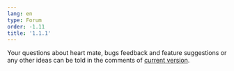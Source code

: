 ```yaml
---
lang: en
type: Forum
order: -1.11
title: '1.1.1'
---
```



Your questions about heart mate, bugs feedback and feature suggestions or any other ideas can be told in the comments of [current version](heartmate://forum/latest).
